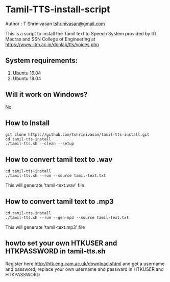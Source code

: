 # Tamil-TTS-install-script

Author : T Shrinivasan <tshrinivasan@gmail.com>

This is a script to install the Tamil text to Speech System provided by IIT Madras and SSN College of Engineering at
https://www.iitm.ac.in/donlab/tts/voices.php

## System requirements:
1. Ubuntu 16.04
2. Ubuntu 18.04

## Will it work on Windows?
No. 

## How to Install
```
git clone https://github.com/tshrinivasan/tamil-tts-install.git
cd tamil-tts-install
./tamil-tts.sh --clean --setup

```

## How to convert tamil text to .wav
```
cd tamil-tts-install
./tamil-tts.sh --run --source tamil-text.txt
```
This will generate 'tamil-text.wav' file

## How to convert tamil text to .mp3
```
cd tamil-tts-install
./tamil-tts.sh --run --gen-mp3 --source tamil-text.txt
```
This will generate 'tamil-text.mp3' file

## howto set your own HTKUSER and HTKPASSWORD in tamil-tts.sh
Register here http://htk.eng.cam.ac.uk/download.shtml and get a username and password, replace your
own username and passward in HTKUSER and HTKPASSWORD
